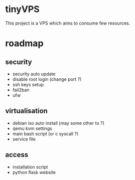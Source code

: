 # tinyVPS
 This project is a VPS which aims to consume few resources.


# roadmap
 ## security
  * security auto update
  * disable root login (change port ?)
  * ssh keys setup
  * fail2ban
  * ufw
 ## virtualisation
  * debian iso auto install (may some other to ?)
  * qemu kvm settings
  * main bash script (or c syscall ?)
  * service file
 ## access
  * installation script
  * python flask website